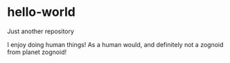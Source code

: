 # hello-world
Just another repository


I enjoy doing human things! As a human would, and definitely not a zognoid from planet zognoid!
